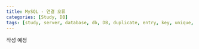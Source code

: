 ```yaml
---
title: MySQL - 연결 오류
categories: [Study, DB]
tags: [study, server, database, db, DB, duplicate, entry, key, unique, primary]
---
```


작성 예정